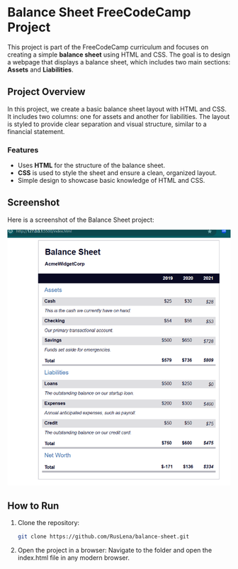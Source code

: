 # Balance Sheet FreeCodeCamp Project

This project is part of the FreeCodeCamp curriculum and focuses on creating a simple **balance sheet** using HTML and CSS. The goal is to design a webpage that displays a balance sheet, which includes two main sections: **Assets** and **Liabilities**.

## Project Overview

In this project, we create a basic balance sheet layout with HTML and CSS. It includes two columns: one for assets and another for liabilities. The layout is styled to provide clear separation and visual structure, similar to a financial statement.

### Features
- Uses **HTML** for the structure of the balance sheet.
- **CSS** is used to style the sheet and ensure a clean, organized layout.
- Simple design to showcase basic knowledge of HTML and CSS.

## Screenshot

Here is a screenshot of the Balance Sheet project:

![Balance Sheet](Screenshot.png)

## How to Run

1. Clone the repository:
   ```bash
   git clone https://github.com/RusLena/balance-sheet.git
2. Open the project in a browser:
    Navigate to the folder and open the index.html file in any modern browser.
